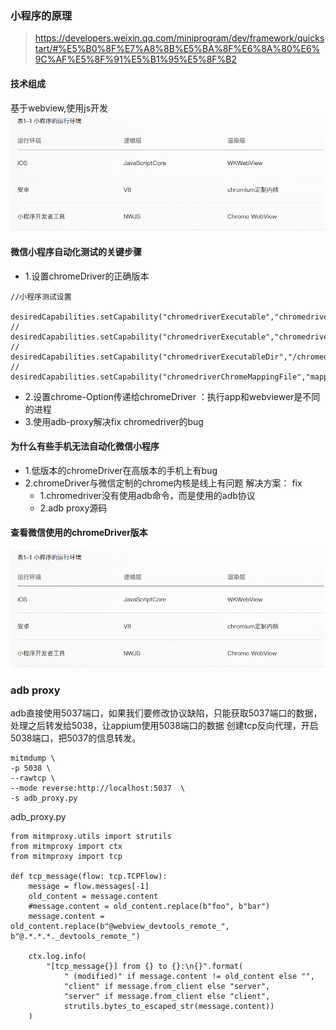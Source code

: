 ### 小程序的原理
> <https://developers.weixin.qq.com/miniprogram/dev/framework/quickstart/#%E5%B0%8F%E7%A8%8B%E5%BA%8F%E6%8A%80%E6%9C%AF%E5%8F%91%E5%B1%95%E5%8F%B2>
#### 技术组成
基于webview,使用js开发
![](.小程序自动化_images/minipro1.png)
#### 微信小程序自动化测试的关键步骤
- 1.设置chromeDriver的正确版本
```
//小程序测试设置
          desiredCapabilities.setCapability("chromedriverExecutable","chromedriver_78.0.3904.11");
//        desiredCapabilities.setCapability("chromedriverExecutable","chromedriver_2.23");
//        desiredCapabilities.setCapability("chromedriverExecutableDir","/chromedrivers");
//        desiredCapabilities.setCapability("chromedriverChromeMappingFile","mapping.json");

```
- 2.设置chrome-Option传递给chromeDriver ：执行app和webviewer是不同的进程
- 3.使用adb-proxy解决fix chromedriver的bug
#### 为什么有些手机无法自动化微信小程序
- 1.低版本的chromeDriver在高版本的手机上有bug
- 2.chromeDriver与微信定制的chrome内核是线上有问题
解决方案： fix
    - 1.chromedriver没有使用adb命令，而是使用的adb协议
    - 2.adb proxy源码
#### 查看微信使用的chromeDriver版本
![](.小程序自动化_images/minipro1.png)
### adb proxy
adb直接使用5037端口，如果我们要修改协议缺陷，只能获取5037端口的数据，处理之后转发给5038，让appium使用5038端口的数据
创建tcp反向代理，开启5038端口，把5037的信息转发。
```
mitmdump \
-p 5038 \
--rawtcp \
--mode reverse:http://localhost:5037  \
-s adb_proxy.py
```
adb_proxy.py
```
from mitmproxy.utils import strutils
from mitmproxy import ctx
from mitmproxy import tcp

def tcp_message(flow: tcp.TCPFlow):
    message = flow.messages[-1]
    old_content = message.content
    #message.content = old_content.replace(b"foo", b"bar")
    message.content = old_content.replace(b"@webview_devtools_remote_", b"@.*.*.*._devtools_remote_")

    ctx.log.info(
        "[tcp_message{}] from {} to {}:\n{}".format(
            " (modified)" if message.content != old_content else "",
            "client" if message.from_client else "server",
            "server" if message.from_client else "client",
            strutils.bytes_to_escaped_str(message.content))
    )
```
